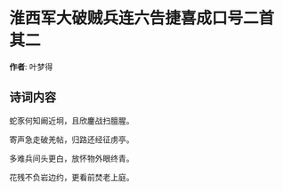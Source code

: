 # 淮西军大破贼兵连六告捷喜成口号二首  其二

**作者**: 叶梦得

## 诗词内容

蛇豕何知阚近坰，且欣鏖战扫膻腥。

寄声急走破羌帖，归路还经征虏亭。

多难兵间头更白，放怀物外眼终青。

花残不负岩边约，更看前焚老上庭。

